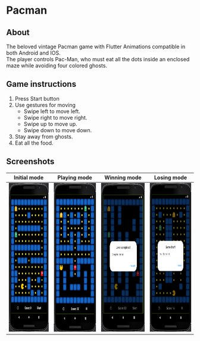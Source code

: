 # Pacman

## About

The beloved vintage Pacman game with Flutter Animations compatible in both Android and IOS. </br>
The player controls Pac-Man, who must eat all the dots inside an enclosed maze while avoiding four colored ghosts.

## Game instructions

1. Press Start button
2. Use gestures for moving
   * Swipe left to move left.
   * Swipe right to move right.
   * Swipe up to move up.
   * Swipe down to move down.
3. Stay away from ghosts.
4. Eat all the food.

## Screenshots

| Initial mode                                                        | Playing mode                                                       | Winning mode                                                       | Losing mode                                                       |
|---------------------------------------------------------------------|--------------------------------------------------------------------|--------------------------------------------------------------------|-------------------------------------------------------------------|
| <img src="screen-shots/initiall_mode.png" width="200" height="400"> | <img src="screen-shots/playing_mode.png" width="200" height="400"> | <img src="screen-shots/winning_mode.png" width="200" height="400"> | <img src="screen-shots/losing_mode.png" width="200" height="400"> |

